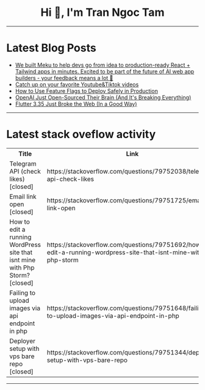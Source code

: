 <h1 align="center">Hi 👋, I'm Tran Ngoc Tam</h1>

---

# Latest Blog Posts 
<!-- BLOG-POST-LIST:START -->
- [We built Meku to help devs go from idea to production-ready React + Tailwind apps in minutes. Excited to be part of the future of AI web app builders - your feedback means a lot 🚀](https://dev.to/meku/we-built-meku-to-help-devs-go-from-idea-to-production-ready-react-tailwind-apps-in-minutes-3kih)
- [Catch up on your favorite Youtube&amp;Tiktok videos](https://dev.to/waptik/catch-up-on-your-favorite-youtubetiktok-videos-lng)
- [How to Use Feature Flags to Deploy Safely in Production](https://dev.to/addwebsolutionpvtltd/how-to-use-feature-flags-to-deploy-safely-in-production-2he1)
- [OpenAI Just Open-Sourced Their Brain &lpar;And It&#39;s Breaking Everything&rpar;](https://dev.to/shiva_shanker_k/openai-just-open-sourced-their-brain-and-its-breaking-everything-4n9)
- [Flutter 3.35 Just Broke the Web &lpar;In a Good Way&rpar;](https://dev.to/shiva_shanker_k/flutter-335-just-broke-the-web-in-a-good-way-523g)
<!-- BLOG-POST-LIST:END -->

---

# Latest stack oveflow activity
<table>
  <tr><th>Title</th><th>Link</th></tr>
  <!-- STACKOVERFLOW:START --><tr><td>Telegram API &lpar;check likes&rpar; [closed]</td><td>https://stackoverflow.com/questions/79752038/telegram-api-check-likes</td></tr><tr><td>Email link open [closed]</td><td>https://stackoverflow.com/questions/79751725/email-link-open</td></tr><tr><td>How to edit a running WordPress site that isnt mine with Php Storm? [closed]</td><td>https://stackoverflow.com/questions/79751692/how-to-edit-a-running-wordpress-site-that-isnt-mine-with-php-storm</td></tr><tr><td>Failing to upload images via api endpoint in php</td><td>https://stackoverflow.com/questions/79751648/failing-to-upload-images-via-api-endpoint-in-php</td></tr><tr><td>Deployer setup with vps bare repo [closed]</td><td>https://stackoverflow.com/questions/79751344/deployer-setup-with-vps-bare-repo</td></tr><!-- STACKOVERFLOW:END -->
</table>

---


